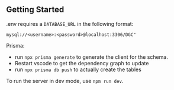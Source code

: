 ## Getting Started

.env requires a `DATABASE_URL` in the following format:

```
mysql://<username>:<password>@localhost:3306/DGC"
```

Prisma:

* run `npx prisma generate` to generate the client for the schema.
* Restart vscode to get the dependency graph to update
* run `npx prisma db push` to actually create the tables

To run the server in dev mode, use `npm run dev`.